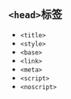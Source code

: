 ## ```<head>```标签

- ```<title>```
- ```<style>```
- ```<base>```
- ```<link>```
- ```<meta>```
- ```<script>```
- ```<noscript>```

